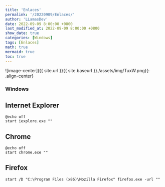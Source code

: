 ```yaml
---
title: 'Enlaces'
permalink: '/20220909/Enlaces/'
author: 'LLamasDev'
date: 2022-09-09 8:00:00 +0800
last_modified_at: 2022-09-09 8:00:00 +0800
show_date: true
categories: [Windows]
tags: [Enlaces]
math: true
mermaid: true
toc: true
---
```


![image-center]({{ site.url }}{{ site.baseurl }}./assets/img/TuxW.png){: .align-center}

### Windows

## Internet Explorer

```console
@echo off
start iexplore.exe ""
```

## Chrome

```console
@echo off
start chrome.exe ""
```

## Firefox

```console
start /D "C:\Program Files (x86)\Mozilla Firefox" firefox.exe -url ""
```
